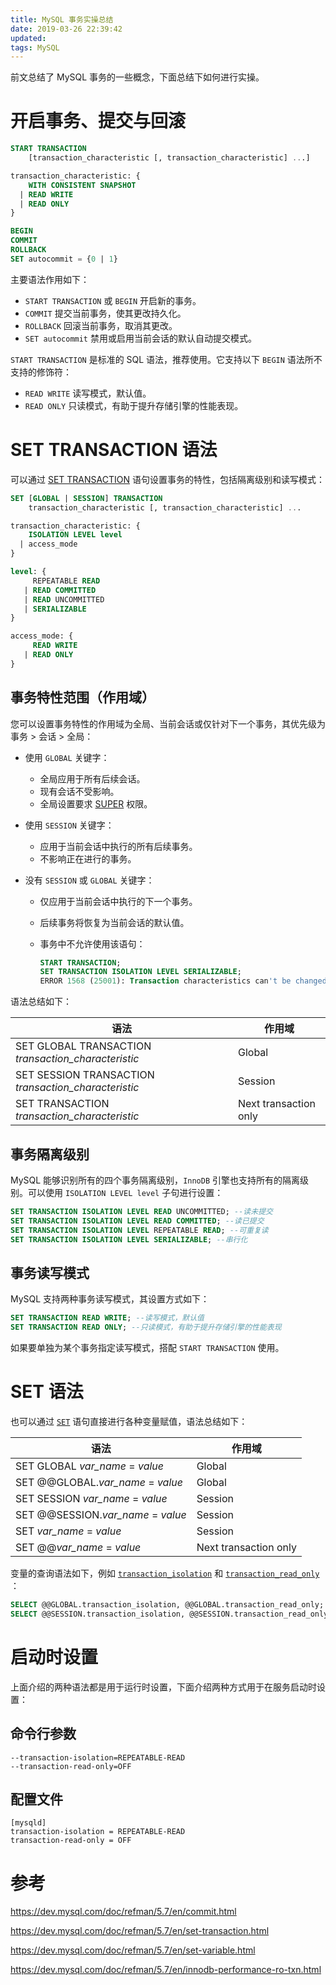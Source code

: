 ```yaml
---
title: MySQL 事务实操总结
date: 2019-03-26 22:39:42
updated:
tags: MySQL
---
```


前文总结了 MySQL 事务的一些概念，下面总结下如何进行实操。

# 开启事务、提交与回滚

```sql
START TRANSACTION
    [transaction_characteristic [, transaction_characteristic] ...]

transaction_characteristic: {
    WITH CONSISTENT SNAPSHOT
  | READ WRITE
  | READ ONLY
}

BEGIN
COMMIT
ROLLBACK
SET autocommit = {0 | 1}
```

主要语法作用如下：

* `START TRANSACTION` 或 `BEGIN` 开启新的事务。
* `COMMIT` 提交当前事务，使其更改持久化。
* `ROLLBACK` 回滚当前事务，取消其更改。
* `SET autocommit` 禁用或启用当前会话的默认自动提交模式。

`START TRANSACTION` 是标准的 SQL 语法，推荐使用。它支持以下 `BEGIN` 语法所不支持的修饰符：

* `READ WRITE` 读写模式，默认值。
* `READ ONLY` 只读模式，有助于提升存储引擎的性能表现。

# SET TRANSACTION 语法

可以通过 [SET TRANSACTION](https://dev.mysql.com/doc/refman/5.7/en/set-transaction.html) 语句设置事务的特性，包括隔离级别和读写模式：

```sql
SET [GLOBAL | SESSION] TRANSACTION
    transaction_characteristic [, transaction_characteristic] ...

transaction_characteristic: {
    ISOLATION LEVEL level
  | access_mode
}

level: {
     REPEATABLE READ
   | READ COMMITTED
   | READ UNCOMMITTED
   | SERIALIZABLE
}

access_mode: {
     READ WRITE
   | READ ONLY
}
```

## 事务特性范围（作用域）

您可以设置事务特性的作用域为全局、当前会话或仅针对下一个事务，其优先级为事务 > 会话 > 全局：

- 使用 `GLOBAL` 关键字：
  - 全局应用于所有后续会话。
  - 现有会话不受影响。
  - 全局设置要求 [SUPER](https://dev.mysql.com/doc/refman/5.7/en/privileges-provided.html#priv_super) 权限。

- 使用 `SESSION` 关键字：
  - 应用于当前会话中执行的所有后续事务。
  - 不影响正在进行的事务。

- 没有 `SESSION` 或  `GLOBAL` 关键字：

  - 仅应用于当前会话中执行的下一个事务。

  - 后续事务将恢复为当前会话的默认值。

  - 事务中不允许使用该语句：

    ```sql
    START TRANSACTION;
    SET TRANSACTION ISOLATION LEVEL SERIALIZABLE;
    ERROR 1568 (25001): Transaction characteristics can't be changed while a transaction is in progress
    ```

语法总结如下：

| 语法                                                 | 作用域                |
| ---------------------------------------------------- | --------------------- |
| SET GLOBAL TRANSACTION *transaction_characteristic*  | Global                |
| SET SESSION TRANSACTION *transaction_characteristic* | Session               |
| SET TRANSACTION *transaction_characteristic*         | Next transaction only |

## 事务隔离级别

MySQL 能够识别所有的四个事务隔离级别，`InnoDB` 引擎也支持所有的隔离级别。可以使用 `ISOLATION LEVEL level` 子句进行设置：

```sql
SET TRANSACTION ISOLATION LEVEL READ UNCOMMITTED; --读未提交
SET TRANSACTION ISOLATION LEVEL READ COMMITTED; --读已提交
SET TRANSACTION ISOLATION LEVEL REPEATABLE READ; --可重复读
SET TRANSACTION ISOLATION LEVEL SERIALIZABLE; --串行化
```

## 事务读写模式

MySQL 支持两种事务读写模式，其设置方式如下：

```sql
SET TRANSACTION READ WRITE; --读写模式，默认值
SET TRANSACTION READ ONLY; --只读模式，有助于提升存储引擎的性能表现
```

如果要单独为某个事务指定读写模式，搭配 `START TRANSACTION` 使用。

# SET 语法

也可以通过 [`SET`](https://dev.mysql.com/doc/refman/5.7/en/set-variable.html) 语句直接进行各种变量赋值，语法总结如下：

| 语法                               | 作用域                |
| ---------------------------------- | --------------------- |
| SET GLOBAL *var_name* = *value*    | Global                |
| SET @@GLOBAL.*var_name* = *value*  | Global                |
| SET SESSION *var_name* = *value*   | Session               |
| SET @@SESSION.*var_name* = *value* | Session               |
| SET *var_name* = *value*           | Session               |
| SET @@*var_name* = *value*         | Next transaction only |

变量的查询语法如下，例如 [`transaction_isolation`](https://dev.mysql.com/doc/refman/5.7/en/server-system-variables.html#sysvar_transaction_isolation) 和 [`transaction_read_only`](https://dev.mysql.com/doc/refman/5.7/en/server-system-variables.html#sysvar_transaction_read_only) ：

```sql
SELECT @@GLOBAL.transaction_isolation, @@GLOBAL.transaction_read_only;
SELECT @@SESSION.transaction_isolation, @@SESSION.transaction_read_only;
```

# 启动时设置

上面介绍的两种语法都是用于运行时设置，下面介绍两种方式用于在服务启动时设置：

## 命令行参数

```
--transaction-isolation=REPEATABLE-READ
--transaction-read-only=OFF
```

## 配置文件

```
[mysqld]
transaction-isolation = REPEATABLE-READ
transaction-read-only = OFF
```

# 参考

https://dev.mysql.com/doc/refman/5.7/en/commit.html

https://dev.mysql.com/doc/refman/5.7/en/set-transaction.html

https://dev.mysql.com/doc/refman/5.7/en/set-variable.html

https://dev.mysql.com/doc/refman/5.7/en/innodb-performance-ro-txn.html